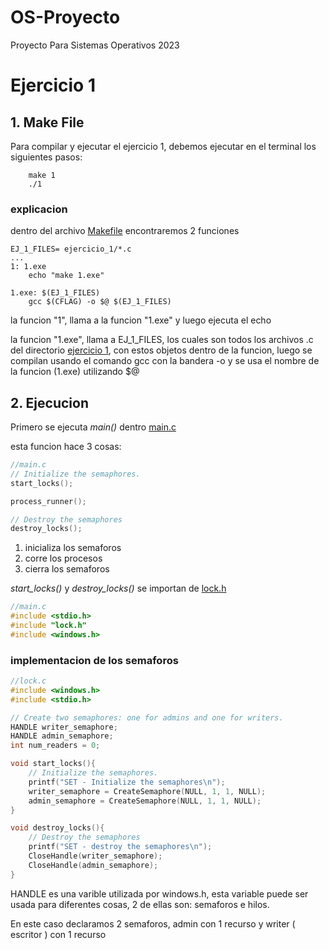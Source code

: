 # OS-Proyecto
Proyecto Para Sistemas Operativos 2023



# Ejercicio 1

## 1. Make File
Para compilar y ejecutar el ejercicio 1, debemos ejecutar en el terminal los siguientes pasos:


```shell
    make 1
    ./1
```

### explicacion

dentro del archivo [Makefile](./Makefile) encontraremos 2 funciones

```make
EJ_1_FILES= ejercicio_1/*.c
...
1: 1.exe
	echo "make 1.exe"

1.exe: $(EJ_1_FILES)
	gcc $(CFLAG) -o $@ $(EJ_1_FILES)
```

la funcion "1", llama a la funcion "1.exe" y luego ejecuta el echo

la funcion "1.exe", llama a EJ_1_FILES, los cuales son todos los archivos .c del directorio [ejercicio 1](./ejercicio_1), con estos objetos dentro de la funcion, luego se compilan usando el comando gcc con la bandera -o y se usa el nombre de la funcion (1.exe) utilizando $@

## 2. Ejecucion

Primero se ejecuta _main()_ dentro [main.c](./ejercicio_1/main.c)

esta funcion hace 3 cosas:
```c
//main.c
// Initialize the semaphores.
start_locks();

process_runner();

// Destroy the semaphores
destroy_locks();
```
1. inicializa los semaforos
2. corre los procesos
3. cierra los semaforos

_start_locks()_ y _destroy_locks()_ se importan de [lock.h](./ejercicio_1/lock.h)
```c 
//main.c
#include <stdio.h>
#include "lock.h"
#include <windows.h>
```

### implementacion de los semaforos
```c
//lock.c
#include <windows.h>
#include <stdio.h>

// Create two semaphores: one for admins and one for writers.
HANDLE writer_semaphore;
HANDLE admin_semaphore;
int num_readers = 0;

void start_locks(){
    // Initialize the semaphores.
    printf("SET - Initialize the semaphores\n");
    writer_semaphore = CreateSemaphore(NULL, 1, 1, NULL);
    admin_semaphore = CreateSemaphore(NULL, 1, 1, NULL);
}

void destroy_locks(){
    // Destroy the semaphores
    printf("SET - destroy the semaphores\n");
    CloseHandle(writer_semaphore);
    CloseHandle(admin_semaphore);
}
```
HANDLE es una varible utilizada por windows.h, esta variable puede ser usada para diferentes cosas, 2 de ellas son: semaforos e hilos.

En este caso declaramos 2 semaforos, admin con 1 recurso y writer ( escritor ) con 1 recurso 

###